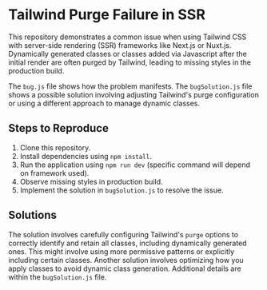 # Tailwind Purge Failure in SSR

This repository demonstrates a common issue when using Tailwind CSS with server-side rendering (SSR) frameworks like Next.js or Nuxt.js.  Dynamically generated classes or classes added via Javascript after the initial render are often purged by Tailwind, leading to missing styles in the production build.

The `bug.js` file shows how the problem manifests. The `bugSolution.js` file shows a possible solution involving adjusting Tailwind's purge configuration or using a different approach to manage dynamic classes.

## Steps to Reproduce

1. Clone this repository.
2. Install dependencies using `npm install`.
3. Run the application using `npm run dev` (specific command will depend on framework used).
4. Observe missing styles in production build. 
5. Implement the solution in `bugSolution.js` to resolve the issue.

## Solutions

The solution involves carefully configuring Tailwind's `purge` options to correctly identify and retain all classes, including dynamically generated ones.  This might involve using more permissive patterns or explicitly including certain classes. Another solution involves optimizing how you apply classes to avoid dynamic class generation.   Additional details are within the `bugSolution.js` file.